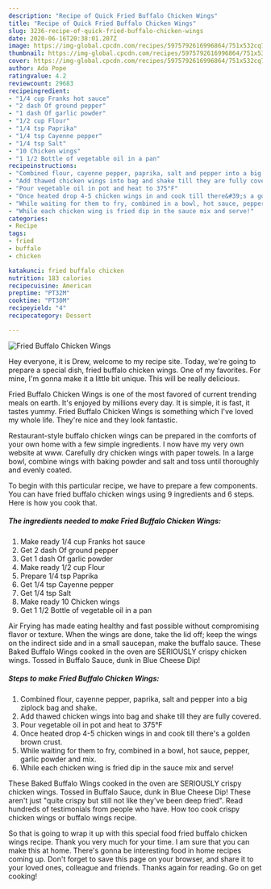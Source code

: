 ```yaml
---
description: "Recipe of Quick Fried Buffalo Chicken Wings"
title: "Recipe of Quick Fried Buffalo Chicken Wings"
slug: 3236-recipe-of-quick-fried-buffalo-chicken-wings
date: 2020-06-16T20:38:01.207Z
image: https://img-global.cpcdn.com/recipes/5975792616996864/751x532cq70/fried-buffalo-chicken-wings-recipe-main-photo.jpg
thumbnail: https://img-global.cpcdn.com/recipes/5975792616996864/751x532cq70/fried-buffalo-chicken-wings-recipe-main-photo.jpg
cover: https://img-global.cpcdn.com/recipes/5975792616996864/751x532cq70/fried-buffalo-chicken-wings-recipe-main-photo.jpg
author: Ada Pope
ratingvalue: 4.2
reviewcount: 29683
recipeingredient:
- "1/4 cup Franks hot sauce"
- "2 dash Of ground pepper"
- "1 dash Of garlic powder"
- "1/2 cup Flour"
- "1/4 tsp Paprika"
- "1/4 tsp Cayenne pepper"
- "1/4 tsp Salt"
- "10 Chicken wings"
- "1 1/2 Bottle of vegetable oil in a pan"
recipeinstructions:
- "Combined flour, cayenne pepper, paprika, salt and pepper into a big ziplock bag and shake."
- "Add thawed chicken wings into bag and shake till they are fully covered."
- "Pour vegetable oil in pot and heat to 375°F"
- "Once heated drop 4-5 chicken wings in and cook till there&#39;s a golden brown crust."
- "While waiting for them to fry, combined in a bowl, hot sauce, pepper, garlic powder and mix."
- "While each chicken wing is fried dip in the sauce mix and serve!"
categories:
- Recipe
tags:
- fried
- buffalo
- chicken

katakunci: fried buffalo chicken 
nutrition: 183 calories
recipecuisine: American
preptime: "PT32M"
cooktime: "PT30M"
recipeyield: "4"
recipecategory: Dessert

---
```



![Fried Buffalo Chicken Wings](https://img-global.cpcdn.com/recipes/5975792616996864/751x532cq70/fried-buffalo-chicken-wings-recipe-main-photo.jpg)

Hey everyone, it is Drew, welcome to my recipe site. Today, we're going to prepare a special dish, fried buffalo chicken wings. One of my favorites. For mine, I'm gonna make it a little bit unique. This will be really delicious.

Fried Buffalo Chicken Wings is one of the most favored of current trending meals on earth. It's enjoyed by millions every day. It is simple, it is fast, it tastes yummy. Fried Buffalo Chicken Wings is something which I've loved my whole life. They're nice and they look fantastic.

Restaurant-style buffalo chicken wings can be prepared in the comforts of your own home with a few simple ingredients. I now have my very own website at www. Carefully dry chicken wings with paper towels. In a large bowl, combine wings with baking powder and salt and toss until thoroughly and evenly coated.


To begin with this particular recipe, we have to prepare a few components. You can have fried buffalo chicken wings using 9 ingredients and 6 steps. Here is how you cook that.

<!--inarticleads1-->

##### The ingredients needed to make Fried Buffalo Chicken Wings:

1. Make ready 1/4 cup Franks hot sauce
1. Get 2 dash Of ground pepper
1. Get 1 dash Of garlic powder
1. Make ready 1/2 cup Flour
1. Prepare 1/4 tsp Paprika
1. Get 1/4 tsp Cayenne pepper
1. Get 1/4 tsp Salt
1. Make ready 10 Chicken wings
1. Get 1 1/2 Bottle of vegetable oil in a pan


Air Frying has made eating healthy and fast possible without compromising flavor or texture. When the wings are done, take the lid off; keep the wings on the indirect side and in a small saucepan, make the buffalo sauce. These Baked Buffalo Wings cooked in the oven are SERIOUSLY crispy chicken wings. Tossed in Buffalo Sauce, dunk in Blue Cheese Dip! 

<!--inarticleads2-->

##### Steps to make Fried Buffalo Chicken Wings:

1. Combined flour, cayenne pepper, paprika, salt and pepper into a big ziplock bag and shake.
1. Add thawed chicken wings into bag and shake till they are fully covered.
1. Pour vegetable oil in pot and heat to 375°F
1. Once heated drop 4-5 chicken wings in and cook till there&#39;s a golden brown crust.
1. While waiting for them to fry, combined in a bowl, hot sauce, pepper, garlic powder and mix.
1. While each chicken wing is fried dip in the sauce mix and serve!


These Baked Buffalo Wings cooked in the oven are SERIOUSLY crispy chicken wings. Tossed in Buffalo Sauce, dunk in Blue Cheese Dip! These aren&#39;t just &#34;quite crispy but still not like they&#39;ve been deep fried&#34;. Read hundreds of testimonials from people who have. How too cook crispy chicken wings or buffalo wings recipe. 

So that is going to wrap it up with this special food fried buffalo chicken wings recipe. Thank you very much for your time. I am sure that you can make this at home. There's gonna be interesting food in home recipes coming up. Don't forget to save this page on your browser, and share it to your loved ones, colleague and friends. Thanks again for reading. Go on get cooking!
